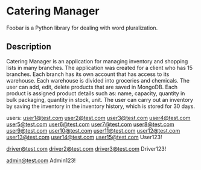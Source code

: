 # Catering Manager

Foobar is a Python library for dealing with word pluralization.

## Description

Catering Manager is an application for managing inventory and shopping lists in many branches.
The application was created for a client who has 15 branches.
Each branch has its own account that has access to its warehouse. Each warehouse is divided into groceries and chemicals. The user can add, edit, delete products that are saved in MongoDB. Each product is assigned product details such as: name, capacity, quantity in bulk packaging, quantity in stock, unit.
The user can carry out an inventory by saving the inventory in the inventory history, which is stored for 30 days.




users:
user1@test.com
user2@test.com
user3@test.com
user4@test.com
user5@test.com
user6@test.com
user7@test.com
user8@test.com
user9@test.com
user10@test.com
user11@test.com
user12@test.com
user13@test.com
user14@test.com
user15@test.com
User123!

driver@test.com
driver2@test.com
driver3@test.com
Driver123!

admin@test.com
Admin123!
